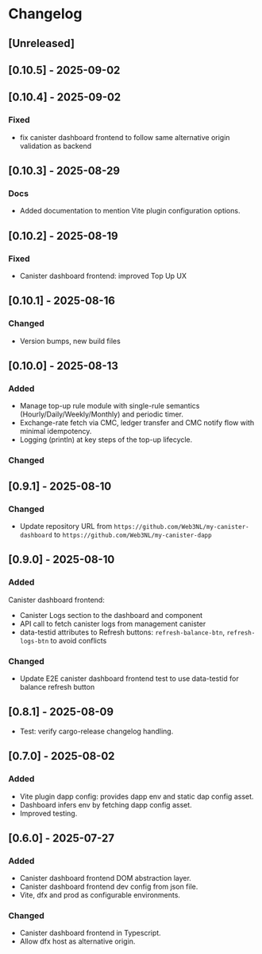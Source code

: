 # Changelog

## [Unreleased]

## [0.10.5] - 2025-09-02

## [0.10.4] - 2025-09-02

### Fixed

- fix canister dashboard frontend to follow same alternative origin validation as backend

## [0.10.3] - 2025-08-29

### Docs

- Added documentation to mention Vite plugin configuration options.

## [0.10.2] - 2025-08-19

### Fixed

- Canister dashboard frontend: improved Top Up UX

## [0.10.1] - 2025-08-16

### Changed

- Version bumps, new build files

## [0.10.0] - 2025-08-13

### Added

- Manage top-up rule module with single-rule semantics (Hourly/Daily/Weekly/Monthly) and periodic timer.
- Exchange-rate fetch via CMC, ledger transfer and CMC notify flow with minimal idempotency.
- Logging (println) at key steps of the top-up lifecycle.

### Changed

## [0.9.1] - 2025-08-10

### Changed

- Update repository URL from `https://github.com/Web3NL/my-canister-dashboard` to `https://github.com/Web3NL/my-canister-dapp`

## [0.9.0] - 2025-08-10

### Added

Canister dashboard frontend:

- Canister Logs section to the dashboard and component
- API call to fetch canister logs from management canister
- data-testid attributes to Refresh buttons: `refresh-balance-btn`, `refresh-logs-btn` to avoid conflicts

### Changed

- Update E2E canister dashboard frontend test to use data-testid for balance refresh button

## [0.8.1] - 2025-08-09

- Test: verify cargo-release changelog handling.

## [0.7.0] - 2025-08-02

### Added

- Vite plugin dapp config: provides dapp env and static dap config asset.
- Dashboard infers env by fetching dapp config asset.
- Improved testing.

## [0.6.0] - 2025-07-27

### Added

- Canister dashboard frontend DOM abstraction layer.
- Canister dashboard frontend dev config from json file.
- Vite, dfx and prod as configurable environments.

### Changed

- Canister dashboard frontend in Typescript.
- Allow dfx host as alternative origin.
